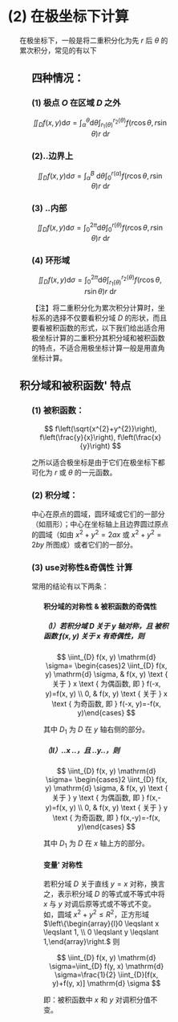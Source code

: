 <div style="float: left; width: 64%; padding: 1%;">

# (2) 在极坐标下计算

<ul>

在极坐标下，一般是将二重积分化为先 $r$ 后 $\theta$ 的累次积分，常见的有以下
<ul>

## 四种情况：

### (1) 极点 $O$ 在区域 $D$ 之外

$$
\iint_{D} f(x, y) \mathrm{d} \sigma=\int_{\alpha}^{\theta} \mathrm{d} \theta \int_{r_{1}(\theta)}^{r_{2}(\theta)} f(r \cos \theta, r \sin \theta) r \mathrm{~d} r
$$

### (2)..边界上

$$
\iint_{D} f(x, y) \mathrm{d} \sigma=\int_{\alpha}^{B} \mathrm{~d} \theta \int_{0}^{r(\alpha)} f(r \cos \theta, r \sin \theta) r \mathrm{~d} r
$$

### (3) ..内部

$$
\iint_{D} f(x, y) \mathrm{d} \sigma=\int_{0}^{2 \pi} \mathrm{d} \theta \int_{0}^{r(\theta)} f(r \cos \theta, r \sin \theta) r \mathrm{~d} r
$$

### (4) 环形域

$$
\iint_{D} f(x, y) \mathrm{d} \sigma=\int_{0}^{2 \pi} \mathrm{d} \theta \int_{r_{1}(\theta)}^{r_{2}(\theta)} f(r \cos \theta, r \sin \theta) r \mathrm{~d} r
$$

【注】将二重积分化为累次积分计算时，坐标系的选择不仅要看积分域 $D$ 的形状，而且要看被积函数的形式，以下我们给出适合用极坐标计算的二重积分其积分域和被积函数的特点，不适合用极坐标计算一般是用直角坐标计算。
</ul>

## 积分域和被积函数' 特点
<ul>

### (1) 被积函数：

$$
f\left(\sqrt{x^{2}+y^{2}}\right), f\left(\frac{y}{x}\right), f\left(\frac{x}{y}\right)
$$

之所以适合极坐标是由于它们在极坐标下都可化为 $r$ 或 $\theta$ 的一元函数。

### (2) 积分域：

中心在原点的圆域，圆环域或它们的一部分（如扇形）；中心在坐标轴上且边界圆过原点的圆域（如由 $x^{2}+y^{2}=2 a x$ 或 $x^{2}+y^{2}=2 b y$ 所图成）或者它们的一部分。

### (3) use对称性&奇偶性 计算

常用的结论有以下两条：
<ul>

#### 积分域的对称性 & 被积函数的奇偶性

##### （I）若积分域 $D$ 关于 $y$ 轴对称，且 被积函数 $f(x, y)$ 关于 $x$ 有奇偶性，则

$$
\iint_{D} f(x, y) \mathrm{d} \sigma= \begin{cases}2 \iint_{D} f(x, y) \mathrm{d} \sigma, & f(x, y) \text { 关于 } x \text { 为偶函数, 即 } f(-x, y)=f(x, y) \\ 0, & f(x, y) \text { 关于 } x \text { 为奇函数, 即 } f(-x, y)=-f(x, y)\end{cases}
$$

其中 $D_{1}$ 为 $D$ 在 $y$ 轴右侧的部分。

##### （II）..$x$ ..，且 ..$y$..，则

$$
\iint_{D} f(x, y) \mathrm{d} \sigma= \begin{cases}2 \iint_{D} f(x, y) \mathrm{d} \sigma, & f(x, y) \text { 关于 } y \text { 为偶函数, 即 } f(x,-y)=f(x, y) \\ 0, & f(x, y) \text { 关于 } y \text { 为奇函数, 即 } f(x,-y)=-f(x, y)\end{cases}
$$

其中 $D_{1}$ 为 $D$ 在 $x$ 轴上方的部分。

#### 变量' 对称性

若积分域 $D$ 关于直线 $y=x$ 对称，换言之，表示积分域 $D$ 的等式或不等式中将 $x$ 与 $y$ 对调后原等式或不等式不变。如，圆域 $x^{2}+y^{2} \leqslant R^{2}$，正方形域 $\left\{\begin{array}{l}0 \leqslant x \leqslant 1, \\ 0 \leqslant y \leqslant 1,\end{array}\right.$ 则

$$
\iint_{D} f(x, y) \mathrm{d} \sigma=\iint_{D} f(y, x) \mathrm{d} \sigma=\frac{1}{2} \iint_{D}[f(x, y)+f(y, x)] \mathrm{d} \sigma
$$

即：被积函数中 $x$ 和 $y$ 对调积分值不变。

</ul>

</ul>

</ul>
</div>
<div style="float: right; width: 26%; padding: 1%;">

</div>
<div style="clear: both;"></div>
